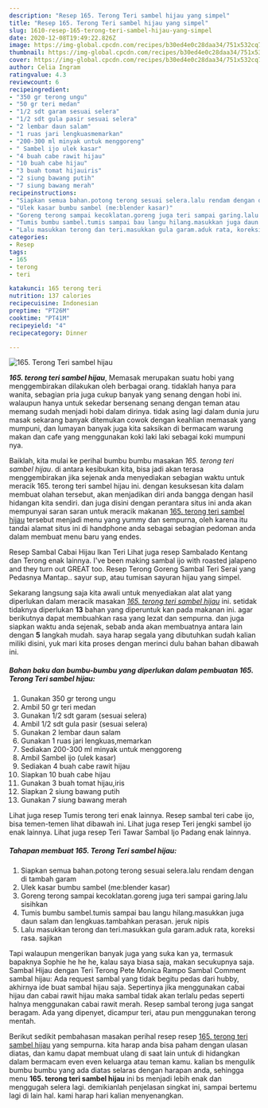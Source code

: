 ```yaml
---
description: "Resep 165. Terong Teri sambel hijau yang simpel"
title: "Resep 165. Terong Teri sambel hijau yang simpel"
slug: 1610-resep-165-terong-teri-sambel-hijau-yang-simpel
date: 2020-12-08T19:49:22.826Z
image: https://img-global.cpcdn.com/recipes/b30ed4e0c28daa34/751x532cq70/165-terong-teri-sambel-hijau-foto-resep-utama.jpg
thumbnail: https://img-global.cpcdn.com/recipes/b30ed4e0c28daa34/751x532cq70/165-terong-teri-sambel-hijau-foto-resep-utama.jpg
cover: https://img-global.cpcdn.com/recipes/b30ed4e0c28daa34/751x532cq70/165-terong-teri-sambel-hijau-foto-resep-utama.jpg
author: Celia Ingram
ratingvalue: 4.3
reviewcount: 6
recipeingredient:
- "350 gr terong ungu"
- "50 gr teri medan"
- "1/2 sdt garam sesuai selera"
- "1/2 sdt gula pasir sesuai selera"
- "2 lembar daun salam"
- "1 ruas jari lengkuasmemarkan"
- "200-300 ml minyak untuk menggoreng"
- " Sambel ijo ulek kasar"
- "4 buah cabe rawit hijau"
- "10 buah cabe hijau"
- "3 buah tomat hijauiris"
- "2 siung bawang putih"
- "7 siung bawang merah"
recipeinstructions:
- "Siapkan semua bahan.potong terong sesuai selera.lalu rendam dengan di tambah garam"
- "Ulek kasar bumbu sambel (me:blender kasar)"
- "Goreng terong sampai kecoklatan.goreng juga teri sampai garing.lalu sisihkan"
- "Tumis bumbu sambel.tumis sampai bau langu hilang.masukkan juga daun salam dan lengkuas.tambahkan perasan. jeruk nipis"
- "Lalu masukkan terong dan teri.masukkan gula garam.aduk rata, koreksi rasa. sajikan"
categories:
- Resep
tags:
- 165
- terong
- teri

katakunci: 165 terong teri 
nutrition: 137 calories
recipecuisine: Indonesian
preptime: "PT26M"
cooktime: "PT41M"
recipeyield: "4"
recipecategory: Dinner

---
```



![165. Terong Teri sambel hijau](https://img-global.cpcdn.com/recipes/b30ed4e0c28daa34/751x532cq70/165-terong-teri-sambel-hijau-foto-resep-utama.jpg)

<b><i>165. terong teri sambel hijau</i></b>, Memasak merupakan suatu hobi yang menggembirakan dilakukan oleh berbagai orang. tidaklah hanya para wanita, sebagian pria juga cukup banyak yang senang dengan hobi ini. walaupun hanya untuk sekedar bersenang senang dengan teman atau memang sudah menjadi hobi dalam dirinya. tidak asing lagi dalam dunia juru masak sekarang banyak ditemukan cowok dengan keahlian memasak yang mumpuni, dan lumayan banyak juga kita saksikan di bermacam warung makan dan cafe yang menggunakan koki laki laki sebagai koki mumpuni nya.

Baiklah, kita mulai ke perihal bumbu bumbu masakan <i>165. terong teri sambel hijau</i>. di antara kesibukan kita, bisa jadi akan terasa menggembirakan jika sejenak anda menyediakan sebagian waktu untuk meracik 165. terong teri sambel hijau ini. dengan kesuksesan kita dalam membuat olahan tersebut, akan menjadikan diri anda bangga dengan hasil hidangan kita sendiri. dan juga disini dengan perantara situs ini anda akan mempunyai saran saran untuk meracik makanan <u>165. terong teri sambel hijau</u> tersebut menjadi menu yang yummy dan sempurna, oleh karena itu tandai alamat situs ini di handphone anda sebagai sebagian pedoman anda dalam membuat menu baru yang endes.

Resep Sambal Cabai Hijau Ikan Teri Lihat juga resep Sambalado Kentang dan Terong enak lainnya. I&#39;ve been making sambal ijo with roasted jalapeno and they turn out GREAT too. Resep Terong Goreng Sambal Teri Serai yang Pedasnya Mantap.. sayur sup, atau tumisan sayuran hijau yang simpel.


Sekarang langsung saja kita awali untuk menyediakan alat alat yang diperlukan dalam meracik masakan <u><i>165. terong teri sambel hijau</i></u> ini. setidak tidaknya diperlukan <b>13</b> bahan yang diperuntuk kan pada makanan ini. agar berikutnya dapat membuahkan rasa yang lezat dan sempurna. dan juga siapkan waktu anda sejenak, sebab anda akan membuatnya antara lain dengan <b>5</b> langkah mudah. saya harap segala yang dibutuhkan sudah kalian miliki disini, yuk mari kita proses dengan merinci dulu bahan bahan dibawah ini.

<!--inarticleads1-->

##### Bahan baku dan bumbu-bumbu yang diperlukan dalam pembuatan 165. Terong Teri sambel hijau:

1. Gunakan 350 gr terong ungu
1. Ambil 50 gr teri medan
1. Gunakan 1/2 sdt garam (sesuai selera)
1. Ambil 1/2 sdt gula pasir (sesuai selera)
1. Gunakan 2 lembar daun salam
1. Gunakan 1 ruas jari lengkuas,memarkan
1. Sediakan 200-300 ml minyak untuk menggoreng
1. Ambil  Sambel ijo (ulek kasar)
1. Sediakan 4 buah cabe rawit hijau
1. Siapkan 10 buah cabe hijau
1. Gunakan 3 buah tomat hijau,iris
1. Siapkan 2 siung bawang putih
1. Gunakan 7 siung bawang merah


Lihat juga resep Tumis terong teri enak lainnya. Resep sambal teri cabe ijo, bisa temen-temen lihat dibawah ini. Lihat juga resep Teri jengki sambel ijo enak lainnya. Lihat juga resep Teri Tawar Sambal Ijo Padang enak lainnya. 

<!--inarticleads2-->

##### Tahapan membuat 165. Terong Teri sambel hijau:

1. Siapkan semua bahan.potong terong sesuai selera.lalu rendam dengan di tambah garam
1. Ulek kasar bumbu sambel (me:blender kasar)
1. Goreng terong sampai kecoklatan.goreng juga teri sampai garing.lalu sisihkan
1. Tumis bumbu sambel.tumis sampai bau langu hilang.masukkan juga daun salam dan lengkuas.tambahkan perasan. jeruk nipis
1. Lalu masukkan terong dan teri.masukkan gula garam.aduk rata, koreksi rasa. sajikan


Tapi walaupun mengerikan banyak juga yang suka kan ya, termasuk bapaknya Sophie he he he, kalau saya biasa saja, makan secukupnya saja. Sambal Hijau dengan Teri Terong Pete Monica Rampo Sambal Comment sambal hijau: Ada request sambal yang tidak begitu pedas dari hubby, akhirnya ide buat sambal hijau saja. Sepertinya jika menggunakan cabai hijau dan cabai rawit hijau maka sambal tidak akan terlalu pedas seperti halnya menggunakan cabai rawit merah. Resep sambal terong juga sangat beragam. Ada yang dipenyet, dicampur teri, atau pun menggunakan terong mentah. 

Berikut sedikit pembahasan masakan perihal resep resep <u>165. terong teri sambel hijau</u> yang sempurna. kita harap anda bisa paham dengan ulasan diatas, dan kamu dapat membuat ulang di saat lain untuk di hidangkan dalam bermacam even even keluarga atau teman kamu. kalian bs mengulik bumbu bumbu yang ada diatas selaras dengan harapan anda, sehingga menu <b>165. terong teri sambel hijau</b> ini bs menjadi lebih enak dan menggugah selera lagi. demikianlah penjelasan singkat ini, sampai bertemu lagi di lain hal. kami harap hari kalian menyenangkan.
